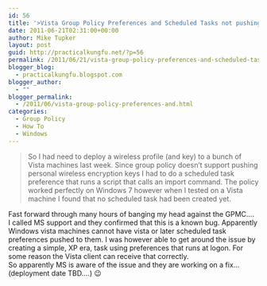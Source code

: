 ```yaml
---
id: 56
title: '>Vista Group Policy Preferences and Scheduled Tasks not pushing'
date: 2011-06-21T02:31:00+00:00
author: Mike Tupker
layout: post
guid: http://practicalkungfu.net/?p=56
permalink: /2011/06/21/vista-group-policy-preferences-and-scheduled-tasks-not-pushing/
blogger_blog:
  - practicalkungfu.blogspot.com
blogger_author:
  - ""
blogger_permalink:
  - /2011/06/vista-group-policy-preferences-and.html
categories:
  - Group Policy
  - How To
  - Windows
---
```

>So I had need to deploy a wireless profile (and key) to a bunch of Vista machines last week. Since group policy doesn&#8217;t support pushing personal wireless encryption keys I had to do a scheduled task preference that runs a script that calls an import command. The policy worked perfectly on Windows 7 however when I tested on a Vista machine I found that no scheduled task had been created yet.

<div>
</div>

<div>
  Fast forward through many hours of banging my head against the GPMC&#8230;.
</div>

<div>
</div>

<div>
  I called MS support and they confirmed that this is a known bug. Apparently Windows vista machines cannot have vista or later scheduled task preferences pushed to them. I was however able to get around the issue by creating a simple, XP era, task using preferences that runs at logon. For some reason the Vista client can receive that correctly.
</div>

<div>
</div>

<div>
  So apparently MS is aware of the issue and they are working on a fix&#8230;(deployment date TBD&#8230;.) 😉
</div>